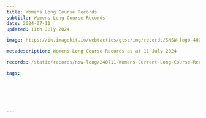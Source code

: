 ```yaml
---
title: Womens Long Course Records
subtitle: Womens Long Course Records
date: 2024-07-11
updated: 11th July 2024

image: https://ik.imagekit.io/webtactics/gtsc/img/records/SNSW-logo-400x600-new.jpg

metadescription: Womens Long Course Records as at 11 July 2024

records: /static/records/nsw-long/240711-Womens-Current-Long-Course-Records-at-240711.pdf

tags:






---
```





